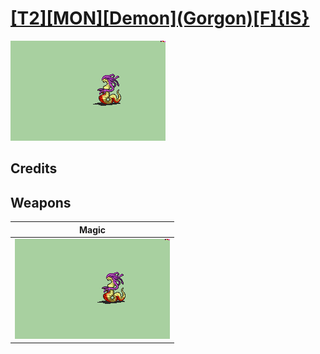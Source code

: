 # [\[T2\]\[MON\]\[Demon\]\(Gorgon\)\[F\]{IS}](../%5BT2%5D%5BMON%5D%5BDemon%5D(Gorgon)%5BF%5D%7BIS%7D)

<img src="./6.%20Magic/Magic_000.png" alt="[T2][MON][Demon](Gorgon)[F]{IS} standing" />

## Credits



## Weapons


|Magic |
|  :---: |
| <img alt="Magic animation" src="./6.%20Magic/Magic.gif" /> |
